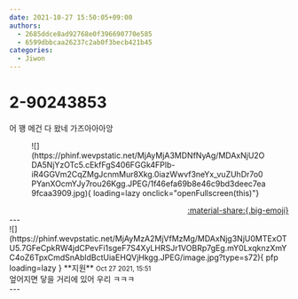```yaml
---
date: 2021-10-27 15:50:05+09:00
authors:
  - 2685ddce8ad92768e0f396690770e585
  - 6599dbbcaa26237c2ab0f3becb421b45
categories:
  - Jiwon
---
```


# 2-90243853

<div class="post-container" markdown="1">
<div class="content-container md-sidebar__scrollwrap" markdown="1">

어 꽹 메건 다 왔네 가즈아아아앙 
<figure markdown="1">
![](https://phinf.wevpstatic.net/MjAyMjA3MDNfNyAg/MDAxNjU2ODA5NjYzOTc5.cEkfFgS406FGGk4FPlb-iR4GGVm2CqZMgJcnmMur8Xkg.0iazWwvf3neYx_vuZUhDr7o0PYanXOcmYJy7rou26Kgg.JPEG/1f46efa69b8e46c9bd3deec7ea9fcaa3909.jpg){ loading=lazy onclick="openFullscreen(this)"}
</figure>


</div>
</div>

<div style="text-align: right;" markdown="1">
<a href="https://weverse.io/fromis9/fanpost/2-90243853" style="text-align: right;">:material-share:{.big-emoji}</a>
</div>
---

<div class="comments-container md-sidebar__scrollwrap" markdown="1">
<div class="comment" markdown="1">
<div class='id-container' markdown="1">
![](https://phinf.wevpstatic.net/MjAyMzA2MjVfMzMg/MDAxNjg3NjU0MTExOTU5.7GFeCpkRW4jdCPevFi1sgeF7S4XyLHRSJr1VOBRp7gEg.mY0LxqknzXmYC4oZ6TpxCmdSnAbldBctUiaEHQVjHkgg.JPEG/image.jpg?type=s72){ pfp loading=lazy }
**<span class="artist">지원</span>** <small>Oct 27 2021, 15:51</small><br>
</div>
<div class='comment-body' markdown="1">
엎어지면 닿을 거리에 있어 우리 ㅋㅋㅋ
</div>
</div>
</div>
---
